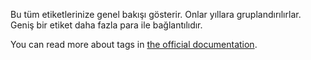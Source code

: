 Bu tüm etiketlerinize genel bakışı gösterir. Onlar yıllara gruplandırılırlar. Geniş bir etiket daha fazla para ile bağlantılıdır.

You can read more about tags in [the official documentation](https://docs.firefly-iii.org/concepts/tags).